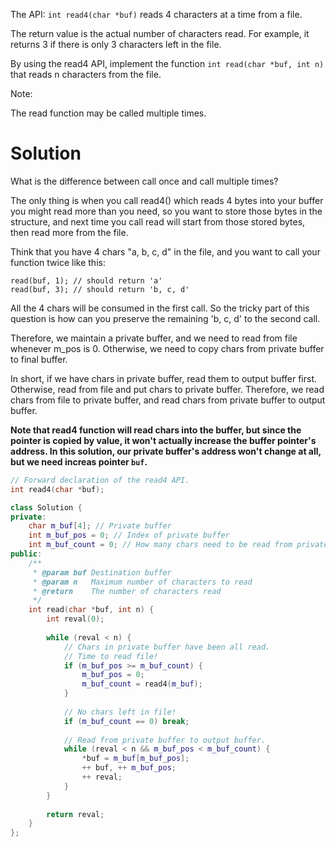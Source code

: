 The API: ```int read4(char *buf)``` reads 4 characters at a time from a file.

The return value is the actual number of characters read. For example, it returns 3 if there is only 3 characters left in the file.

By using the read4 API, implement the function ```int read(char *buf, int n)``` that reads n characters from the file.

Note:

The read function may be called multiple times.

# Solution

What is the difference between call once and call multiple times?

The only thing is when you call read4() which reads 4 bytes into your buffer you might read more than you need, so you want to store those bytes in the structure, and next time you call read will start from those stored bytes, then read more from the file.

Think that you have 4 chars "a, b, c, d" in the file, and you want to call your function twice like this:

```
read(buf, 1); // should return 'a'
read(buf, 3); // should return 'b, c, d'
```

All the 4 chars will be consumed in the first call. So the tricky part of this question is how can you preserve the remaining 'b, c, d' to the second call.

Therefore, we maintain a private buffer, and we need to read from file whenever m_pos is 0. Otherwise, we need to copy chars from private buffer to final buffer.

In short, if we have chars in private buffer, read them to output buffer first. Otherwise, read from file and put chars to private buffer. Therefore, we read chars from file to private buffer, and read chars from private buffer to output buffer.

__Note that read4 function will read chars into the buffer, but since the pointer is copied by value, it won't actually increase the buffer pointer's address. In this solution, our private buffer's address won't change at all, but we need increas pointer ```buf```.__

```cpp
// Forward declaration of the read4 API.
int read4(char *buf);

class Solution {
private:
    char m_buf[4]; // Private buffer
    int m_buf_pos = 0; // Index of private buffer
    int m_buf_count = 0; // How many chars need to be read from private buffer
public:
    /**
     * @param buf Destination buffer
     * @param n   Maximum number of characters to read
     * @return    The number of characters read
     */
    int read(char *buf, int n) {
        int reval(0);
        
        while (reval < n) {
            // Chars in private buffer have been all read.
            // Time to read file!
            if (m_buf_pos >= m_buf_count) {
                m_buf_pos = 0;
                m_buf_count = read4(m_buf);
            }
            
            // No chars left in file!
            if (m_buf_count == 0) break;
            
            // Read from private buffer to output buffer.
            while (reval < n && m_buf_pos < m_buf_count) {
                *buf = m_buf[m_buf_pos];
                ++ buf, ++ m_buf_pos;
                ++ reval;
            }
        }
        
        return reval;
    }
};
```
